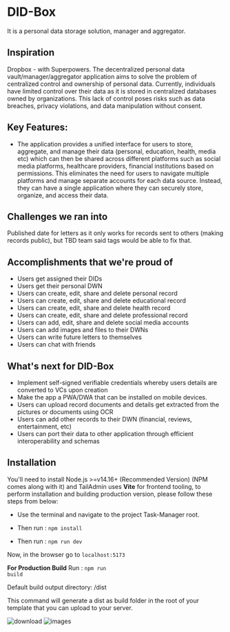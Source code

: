 # DID-Box
It is a personal data storage solution, manager and aggregator.

## Inspiration
Dropbox - with Superpowers.
The decentralized personal data vault/manager/aggregator application aims to solve the problem of centralized control and ownership of personal data. Currently, individuals have limited control over their data as it is stored in centralized databases owned by organizations. This lack of control poses risks such as data breaches, privacy violations, and data manipulation without consent.

## Key Features:
- The application provides a unified interface for users to store, aggregate, and manage their data (personal, education, health, media  etc) which can then be shared across different platforms such as social media platforms, healthcare providers, financial institutions based on permissions. This eliminates the need for users to navigate multiple platforms and manage separate accounts for each data source. Instead, they can have a single application where they can securely store, organize, and access their data.


## Challenges we ran into
Published date for letters as it only works for records sent to others (making records public), but TBD team said tags would be able to fix that.

## Accomplishments that we're proud of
- Users get assigned their DIDs
- Users get their personal DWN
- Users can create, edit, share and delete personal record
- Users can create, edit, share and delete educational record
- Users can create, edit, share and delete health record
- Users can create, edit, share and delete professional record
- Users can add, edit, share and delete social media accounts
- Users can add images and files to their DWNs 
- Users can write future letters to themselves
- Users can chat with friends

## What's next for DID-Box
- Implement self-signed verifiable credentials whereby users details are converted to VCs upon creation 
- Make the app a PWA/DWA that can be installed on mobile devices.
- Users can upload record documents and details get extracted from the pictures or documents using OCR
- Users can add other records to their DWN (financial, reviews, entertainment, etc)
- Users can port their data to other application through efficient interoperability and schemas

## Installation

You'll need to install Node.js >=v14.16+ (Recommended Version) (NPM comes along with it) and TailAdmin uses **Vite** for frontend tooling, to perform installation and building production version, please follow these steps from below:

- Use the terminal and navigate to the project Task-Manager root.

- Then run : <code>npm install</code>

- Then run : <code>npm run dev</code>

Now, in the browser go to <code>localhost:5173</code>

**For Production Build**
Run : <code>npm run build</code>

Default build output directory: /dist

This command will generate a dist as build folder in the root of your template that you can upload to your server.

![download](https://github.com/Mcnoble1/DID-box/assets/40045755/7f69bea6-c934-4358-aa95-54e5a3ca6855)
![images](https://github.com/Mcnoble1/DID-box/assets/40045755/9424c2a8-7b53-4b4a-be1e-27d813ad9e52)

